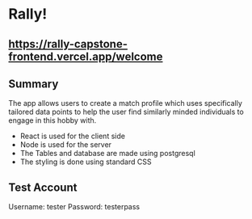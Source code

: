 Rally!
===

https://rally-capstone-frontend.vercel.app/welcome
---

Summary
---
The app allows users to create a match profile which uses specifically tailored data points to help the user find similarly minded individuals to engage in this hobby with.


* React is used for the client side
* Node is used for the server
* The Tables and database are made using postgresql
* The styling is done using standard CSS

Test Account
---
Username: tester
Password: testerpass